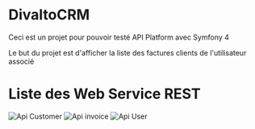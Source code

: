 # DivaltoCRM

Ceci est un projet pour pouvoir testé API Platform avec Symfony 4

Le but du projet est d'afficher la liste des factures clients de l'utilisateur associé

# Liste des Web Service REST 
![Api Customer](https://user-images.githubusercontent.com/51760726/81479360-ff6b8000-9222-11ea-97ea-6bd7f410a15d.png)
![Api invoice](https://user-images.githubusercontent.com/51760726/81479361-01354380-9223-11ea-9533-9c103962c77a.png)
![Api User](https://user-images.githubusercontent.com/51760726/81479363-02667080-9223-11ea-8102-def411c07796.png)

